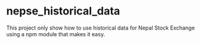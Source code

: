 # nepse_historical_data
This project only show how to use historical data for Nepal Stock Exchange using a npm module that makes it easy.


